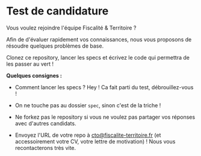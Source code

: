 # Test de candidature

Vous voulez rejoindre l'équipe Fiscalité & Territoire ?

Afin de d'évaluer rapidement vos connaissances, nous vous proposons de résoudre quelques problèmes de base.

Clonez ce repository, lancer les specs et écrivez le code qui permettra de les passer au vert !


**Quelques consignes :**

* Comment lancer les specs ? Hey ! Ca fait parti du test, débrouillez-vous !

* On ne touche pas au dossier `spec`, sinon c'est de la triche !

* Ne forkez pas le repository si vous ne voulez pas partager vos réponses avec d'autres candidats.

* Envoyez l'URL de votre repo à [cto@fiscalite-territoire.fr](mailto:cto@fiscalite-territoire.fr) (et accessoirement votre CV, votre lettre de motivation) ! Nous vous recontacterons très vite.

